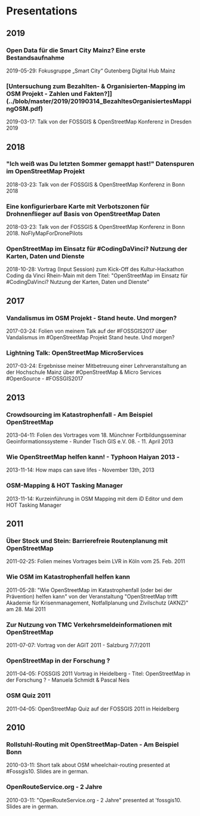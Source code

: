 # Presentations

## 2019

### Open Data für die Smart City Mainz? Eine erste Bestandsaufnahme
2019-05-29: Fokusgruppe „Smart City“ Gutenberg Digital Hub Mainz

### [Untersuchung zum Bezahlten- & Organisierten-Mapping im OSM Projekt - Zahlen und Fakten?]](../blob/master/2019/20190314_BezahltesOrganisiertesMappingOSM.pdf)
2019-03-17: Talk von der FOSSGIS & OpenStreetMap Konferenz in Dresden 2019


## 2018
### "Ich weiß was Du letzten Sommer gemappt hast!" Datenspuren im OpenStreetMap Projekt
2018-03-23: Talk von der FOSSGIS & OpenStreetMap Konferenz in Bonn 2018

### Eine konfigurierbare Karte mit Verbotszonen für Drohnenflieger auf Basis von OpenStreetMap Daten
2018-03-23: Talk von der FOSSGIS & OpenStreetMap Konferenz in Bonn 2018. NoFlyMapForDronePilots

### OpenStreetMap im Einsatz für #CodingDaVinci? Nutzung der Karten, Daten und Dienste
2018-10-28: Vortrag (Input Session) zum Kick-Off des Kultur-Hackathon Coding da Vinci Rhein-Main mit dem Titel: "OpenStreetMap im Einsatz für #CodingDaVinci? Nutzung der Karten, Daten und Dienste"


## 2017
### Vandalismus im OSM Projekt - Stand heute. Und morgen?
2017-03-24: Folien von meinem Talk auf der #FOSSGIS2017 über Vandalismus im #OpenStreetMap Projekt Stand heute. Und morgen?

### Lightning Talk: OpenStreetMap MicroServices
2017-03-24: Ergebnisse meiner Mitbetreuung einer Lehrveranstaltung an der Hochschule Mainz über #OpenStreetMap & Micro Services #OpenSource - #FOSSGIS2017


## 2013
### Crowdsourcing im Katastrophenfall - Am Beispiel OpenStreetMap
2013-04-11: Folien des Vortrages vom 18. Münchner Fortbildungsseminar Geoinformationssysteme - Runder Tisch GIS e.V. 08. - 11. April 2013

### Wie OpenStreetMap helfen kann! - Typhoon Haiyan 2013 -
2013-11-14: How maps can save lifes - November 13th, 2013

### OSM-Mapping & HOT Tasking Manager
2013-11-14: Kurzeinführung in OSM Mapping mit dem iD Editor und dem HOT Tasking Manager


## 2011
### Über Stock und Stein: Barrierefreie Routenplanung mit OpenStreetMap
2011-02-25: Folien meines Vortrages beim LVR in Köln vom 25. Feb. 2011

### Wie OSM im Katastrophenfall helfen kann
2011-05-28: "Wie OpenStreetMap im Katastrophenfall (oder bei der Prävention) helfen kann" von der Veranstaltung "OpenStreetMap trifft Akademie für Krisenmanagement, Notfallplanung und Zivilschutz (AKNZ)" am 28. Mai 2011

### Zur Nutzung von TMC Verkehrsmeldeinformationen mit OpenStreetMap
2011-07-07: Vortrag von der AGIT 2011 - Salzburg 7/7/2011

### OpenStreetMap in der Forschung ?
2011-04-05: FOSSGIS 2011 Vortrag in Heidelberg - Titel: OpenStreetMap in der Forschung ? - Manuela Schmidt & Pascal Neis

### OSM Quiz 2011
2011-04-05: OpenStreetMap Quiz auf der FOSSGIS 2011 in Heidelberg


## 2010
### Rollstuhl‐Routing mit OpenStreetMap‐Daten - Am Beispiel Bonn
2010-03-11: Short talk about OSM wheelchair-routing presented at #Fossgis10. Slides are in german.

### OpenRouteService.org - 2 Jahre
2010-03-11: "OpenRouteService.org - 2 Jahre" presented at 'fossgis10. Slides are in german.
